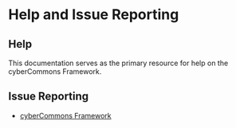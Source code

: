 Help and Issue Reporting
========================

## Help

This documentation serves as the primary resource for help on the cyberCommons Framework.


## Issue Reporting 

* [cyberCommons Framework](https://github.com/cybercommons/cybercommons/issues)




